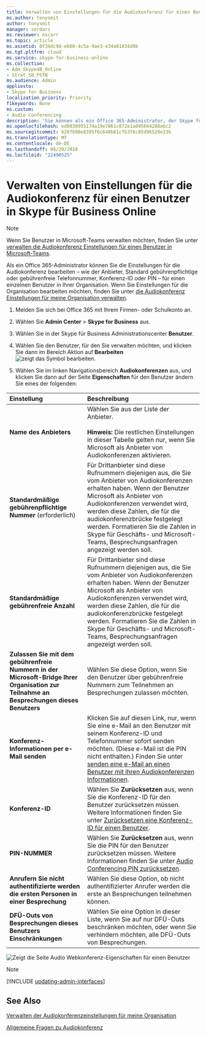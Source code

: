 ```yaml
---
title: Verwalten von Einstellungen für die Audiokonferenz für einen Benutzer in Skype für Business Online
ms.author: tonysmit
author: tonysmit
manager: serdars
ms.reviewer: oscarr
ms.topic: article
ms.assetid: 0f39dc9d-eb60-4c5a-9ae3-e34a01834d9b
ms.tgt.pltfrm: cloud
ms.service: skype-for-business-online
ms.collection:
- Adm_Skype4B_Online
- Strat_SB_PSTN
ms.audience: Admin
appliesto:
- Skype for Business
localization_priority: Priority
f1keywords: None
ms.custom:
- Audio Conferencing
description: 'Sie können als ein Office 365-Administrator, der Skype für Business Audio Onlinekonferenzen Einstellungen bearbeiten – wie der Anbieter, Standard gebührenpflichtige oder gebührenfreie Telefonnummer, Konferenz-ID oder PIN – für einen einzelnen Benutzer in Ihrer Organisation. '
ms.openlocfilehash: ed8038955174a19e7861c872e1a095644288e6c2
ms.sourcegitcommit: 6207b98e8395f6c640b61cfb3f6c85d96520e33b
ms.translationtype: MT
ms.contentlocale: de-DE
ms.lasthandoff: 08/20/2018
ms.locfileid: "22490525"
---
```

# <a name="manage-the-audio-conferencing-settings-for-a-user-in-skype-for-business-online"></a>Verwalten von Einstellungen für die Audiokonferenz für einen Benutzer in Skype für Business Online

> [!Note]
> Wenn Sie Benutzer in Microsoft-Teams verwalten möchten, finden Sie unter [verwalten die Audiokonferenz Einstellungen für einen Benutzer in Microsoft-Teams](/MicrosoftTeams/manage-the-audio-conferencing-settings-for-a-user-in-teams).

Als ein Office 365-Administrator können Sie die Einstellungen für die Audiokonferenz bearbeiten – wie der Anbieter, Standard gebührenpflichtige oder gebührenfreie Telefonnummer, Konferenz-ID oder PIN – für einen einzelnen Benutzer in Ihrer Organisation. Wenn Sie Einstellungen für die Organisation bearbeiten möchten, finden Sie unter [die Audiokonferenz Einstellungen für meine Organisation verwalten](manage-the-audio-conferencing-settings-for-my-organization.md).

 
1. Melden Sie sich bei Office 365 mit Ihrem Firmen- oder Schulkonto an.
    
2. Wählen Sie **Admin Center** > **Skype for Business** aus.
    
3. Wählen Sie in der Skype für Business Administrationscenter **Benutzer**.
    
4. Wählen Sie den Benutzer, für den Sie verwalten möchten, und klicken Sie dann im Bereich Aktion auf **Bearbeiten**![zeigt das Symbol bearbeiten](../images/4d8bea48-be68-4e0e-a54c-73decf7ea4ec.png).
    
5. Wählen Sie im linken Navigationsbereich **Audiokonferenzen** aus, und klicken Sie dann auf der Seite **Eigenschaften** für den Benutzer ändern Sie eines der folgenden:
    
|**Einstellung**|**Beschreibung**|
|:-----|:-----|
|**Name des Anbieters** <br/> |Wählen Sie aus der Liste der Anbieter.  <br/><br/> **Hinweis:** Die restlichen Einstellungen in dieser Tabelle gelten nur, wenn Sie Microsoft als Anbieter von Audiokonferenzen aktivieren.           |
|**Standardmäßige gebührenpflichtige Nummer** (erforderlich) <br/> |Für Drittanbieter sind diese Rufnummern diejenigen aus, die Sie vom Anbieter von Audiokonferenzen erhalten haben. Wenn der Benutzer Microsoft als Anbieter von Audiokonferenzen verwendet wird, werden diese Zahlen, die für die audiokonferenzbrücke festgelegt werden. Formatieren Sie die Zahlen in Skype für Geschäfts- und Microsoft-Teams, Besprechungsanfragen angezeigt werden soll.  <br/> |
|**Standardmäßige gebührenfreie Anzahl** <br/> |Für Drittanbieter sind diese Rufnummern diejenigen aus, die Sie vom Anbieter von Audiokonferenzen erhalten haben. Wenn der Benutzer Microsoft als Anbieter von Audiokonferenzen verwendet wird, werden diese Zahlen, die für die audiokonferenzbrücke festgelegt werden. Formatieren Sie die Zahlen in Skype für Geschäfts- und Microsoft-Teams, Besprechungsanfragen angezeigt werden soll.  <br/> |
|**Zulassen Sie mit dem gebührenfreie Nummern in der Microsoft-Bridge Ihrer Organisation zur Teilnahme an Besprechungen dieses Benutzers** <br/> |Wählen Sie diese Option, wenn Sie den Benutzer über gebührenfreie Nummern zum Teilnehmen an Besprechungen zulassen möchten.  <br/> |
|**Konferenz-Informationen per e-Mail senden** <br/> |Klicken Sie auf diesen Link, nur, wenn Sie eine e-Mail an den Benutzer mit seinem Konferenz-ID und Telefonnummer sofort senden möchten. (Diese e-Mail ist die PIN nicht enthalten.) Finden Sie unter [senden eine e-Mail an einen Benutzer mit ihren Audiokonferenzen Informationen](send-an-email-to-a-user-with-their-dial-in-information.md).  <br/> |
|**Konferenz-ID** <br/> |Wählen Sie **Zurücksetzen** aus, wenn Sie die Konferenz-ID für den Benutzer zurücksetzen müssen. Weitere Informationen finden Sie unter [Zurücksetzen eine Konferenz-ID für einen Benutzer](reset-a-conference-id-for-a-user.md).  <br/> |
|**PIN-NUMMER** <br/> |Wählen Sie **Zurücksetzen** aus, wenn Sie die PIN für den Benutzer zurücksetzen müssen. Weitere Informationen finden Sie unter [Audio Conferencing PIN zurücksetzen](reset-the-audio-conferencing-pin.md).  <br/> |
|**Anrufern Sie nicht authentifizierte werden die ersten Personen in einer Besprechung** <br/> |Wählen Sie diese Option, ob nicht authentifizierter Anrufer werden die erste an Besprechungen teilnehmen können.  <br/> |
|**DFÜ-Outs von Besprechungen dieses Benutzers Einschränkungen** <br/> |Wählen Sie eine Option in dieser Liste, wenn Sie auf nur DFÜ-Outs beschränken möchten, oder wenn Sie verhindern möchten, alle DFÜ-Outs von Besprechungen.  <br/> |
  
![Zeigt die Seite Audio Webkonferenz-Eigenschaften für einen Benutzer](../images/228550f7-92be-416d-9ab1-7c2ef54dd4e6.png)

> [!Note]
> [!INCLUDE [updating-admin-interfaces](../includes/updating-admin-interfaces.md)]

## <a name="related-topics"></a>See Also

[Verwalten der Audiokonferenzeinstellungen für meine Organisation](manage-the-audio-conferencing-settings-for-my-organization.md)

[Allgemeine Fragen zu Audiokonferenz](audio-conferencing-common-questions.md)
